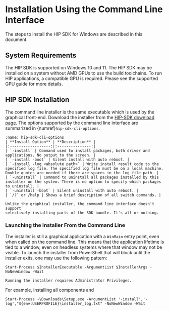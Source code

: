 # Installation Using the Command Line Interface

The steps to install the HIP SDK for Windows are described in this document.

## System Requirements

The HIP SDK is supported on Windows 10 and 11. The HIP SDK may be installed on a
system without AMD GPUs to use the build toolchains. To run HIP applications, a
compatible GPU is required. Please see the supported GPU guide for more details.

## HIP SDK Installation

The command line installer is the same executable which is used by the graphical
front-end. Download the installer from the 
[HIP-SDK download page](https://www.amd.com/en/developer/rocm-hub/hip-sdk.html).
The options supported by the command line interface are summarized in
{numref}`hip-sdk-cli-options`.

```{table} HIP SDK Command Line Options
:name: hip-sdk-cli-options
| **Install Option** | **Description** |
|:------------------:|:---------------:|
| `-install` | Command used to install packages, both driver and applications. No output to the screen. |
| `-install -boot` | Silent install with auto reboot. |
| `-install -log <absolute path>` | Write install result code to the specified log file. The specified log file must be on a local machine. Double quotes are needed if there are spaces in the log file path. |
| `-uninstall` | Command to uninstall all packages installed by this installer on the system. There is no option to specify which packages to uninstall. |
| `-uninstall -boot` | Silent uninstall with auto reboot. |
| `/?` or /help | Shows a brief description of all switch commands. |
```

```{note}
Unlike the graphical installer, the command line interface doesn't support
selectively installing parts of the SDK bundle. It's all or nothing.
```

### Launching the Installer From the Command Line

The installer is still a graphical application with a `WinMain` entry point, even
when called on the command line. This means that the application lifetime is
tied to a window, even on headless systems where that window may not be visible.
To launch the installer from PowerShell that will block until the installer
exits, one may use the following pattern:

```pwsh
Start-Process $InstallerExecutable -ArgumentList $InstallerArgs -NoNewWindow -Wait
```

```{important}
Running the installer requires Administrator Privileges.
```

For example, installing all components and

```pwsh
Start-Process ~\Downloads\Setup.exe -ArgumentList '-install','-log',"${env:USERPROFILE}\installer_log.txt" -NoNewWindow -Wait
```
